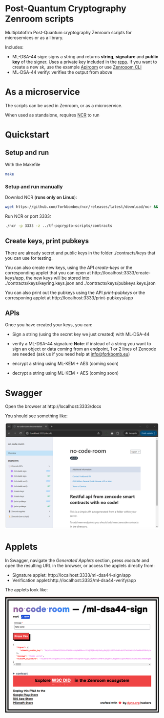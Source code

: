 # Post-Quantum Cryptography Zenroom scripts
Multiplatofrm Post-Quantum cryptography Zenroom scripts for microservices or as a library.

Includes:  
- ML-DSA-44 sign: signs a string and returns **string**, **signature** and **public key** of the signer. Uses a private key included in the [repo](https://github.com/ForkbombEu/tf-pqcrypto-scripts/blob/main/contracts/ml-dsa44-sign.keys.json). If you want to create a new sk, use the example [Apiroom](https://apiroom.net) or use [Zenrooom CLI](https://dev.zenroom.org/#/pages/zencode-scenarios-post-quantum-cryptography)
- ML-DSA-44 verify: verifies the output from above

# As a microservice

The scripts can be used in Zenroom, or as a microservice. 

When used as standalone, requires [NCR](https://github.com/forkbombEu/ncr) to run

# Quickstart 

## Setup and run 

With the Makefile

```bash
make
```
### Setup and run manually

Downlod NCR (**runs only on Linux**):

```bash
wget https://github.com/forkbombeu/ncr/releases/latest/download/ncr && chmod +x ncr
```

Run NCR or port 3333:

```bash
./ncr -p 3333 -z ../tf-pqcrypto-scripts/contracts
```

## Create keys, print pubkeys

There are already secret and public keys in the folder ./contracts/keys that you can use for testing. 

You can also create new keys, using the API *create-keys* or the corresponding applet that you can open at http://localhost:3333/create-keys/app, the new keys will be stored into ./contracts/keys/keyring.keys.json and ./contracts/keys/pubkeys.keys.json

You can also print out the pubkeys using the API *print-pubkeys* or the corresponing applet at http://localhost:3333/print-pubkeys/app

## APIs

Once you have created your keys, you can: 
- Sign a string (using the secret key we just created) with ML-DSA-44
- verify a ML-DSA-44 signature 
**Note**: if instead of a string you want to sign an object or data coming from an endpoint, 1 or 2 lines of Zencode are needed (ask us if you need help at info@forkbomb.eu)

- encrypt a string using ML-KEM + AES (coming soon)
- decrypt a string using ML-KEM + AES (coming soon)

# Swagger

Open the browser at http://localhost:3333/docs 

You should see something like: 

![Swagger](/images/NCR-PQ.png)



# Applets

In Swagger, navigate the *Generated Applets* section, press *execute* and open the resulting URL in the browser, or access the applets directly from:

* Signature applet: http://localhost:3333/ml-dsa44-sign/app
* Verification applet:http://localhost:3333/ml-dsa44-verify/app

The applets look like: 

![Applet](/images/NCR-PQ-applet.png)

 
